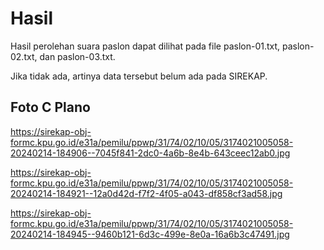 # Hasil

Hasil perolehan suara paslon dapat dilihat pada file paslon-01.txt, paslon-02.txt, dan paslon-03.txt.

Jika tidak ada, artinya data tersebut belum ada pada SIREKAP.

## Foto C Plano

https://sirekap-obj-formc.kpu.go.id/e31a/pemilu/ppwp/31/74/02/10/05/3174021005058-20240214-184906--7045f841-2dc0-4a6b-8e4b-643ceec12ab0.jpg

https://sirekap-obj-formc.kpu.go.id/e31a/pemilu/ppwp/31/74/02/10/05/3174021005058-20240214-184921--12a0d42d-f7f2-4f05-a043-df858cf3ad58.jpg

https://sirekap-obj-formc.kpu.go.id/e31a/pemilu/ppwp/31/74/02/10/05/3174021005058-20240214-184945--9460b121-6d3c-499e-8e0a-16a6b3c47491.jpg
